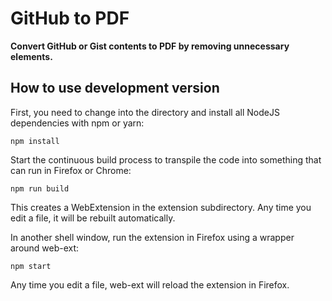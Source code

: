 # GitHub to PDF
**Convert GitHub or Gist contents to PDF by removing unnecessary elements.**

## How to use development version
First, you need to change into the directory and install all NodeJS dependencies with npm or yarn:
```
npm install
```

Start the continuous build process to transpile the code into something that can run in Firefox or Chrome:
```
npm run build
```
This creates a WebExtension in the extension subdirectory. Any time you edit a file, it will be rebuilt automatically.

In another shell window, run the extension in Firefox using a wrapper around web-ext:

```
npm start
```
Any time you edit a file, web-ext will reload the extension in Firefox.